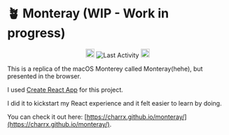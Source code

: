 # 🪴 Monteray (WIP - Work in progress)

<p align="center">
<a href="https://reactjs.org/" target="_blank" rel="noreferrer"><img src="https://raw.githubusercontent.com/danielcranney/readme-generator/main/public/icons/skills/react-colored.svg" width="20" height="20" alt="React" /></a>
        <img src="https://img.shields.io/github/last-commit/charrx/monteray?label=last%20activity"
             alt="Last Activity">
             <a href="https://reactjs.org/" target="_blank" rel="noreferrer"><img src="https://raw.githubusercontent.com/danielcranney/readme-generator/main/public/icons/skills/react-colored.svg" width="20" height="20" alt="React" /></a>
</p>

This is a replica of the macOS Monterey called Monteray(hehe), but presented in the browser.

I used [Create React App](https://github.com/facebook/create-react-app) for this project.

I did it to kickstart my React experience and it felt easier to learn by doing.

You can check it out here: [https://charrx.github.io/monteray/](https://charrx.github.io/monteray/).
